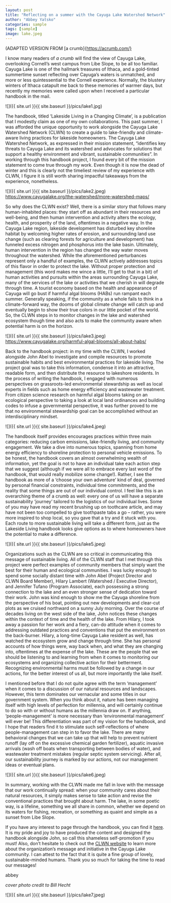 ```yaml
---
layout: post
title: "Reflecting on a summer with the Cayuga Lake Watershed Network"
author: "Abbey Yatsko"
categories: sample
tags: [sample]
image: lake.jpeg
---
```

(ADAPTED VERSION FROM [a crumb]{https://acrumb.com/}

I know many readers of *a crumb* will find the view of Cayuga Lake, overlooking Cornell’s west campus from Libe Slope, to be all too familiar. Cayuga Lake is one of the hallmark treasures of Ithaca, and a gold-tinted summertime sunset reflecting over Cayuga’s waters is unmatched, and more or less quintessential to the Cornell experience. Normally, the blustery winters of Ithaca catapult me back to these memories of warmer days, but recently my memories were called upon when I received a particular handbook in the mail. 

![]({{ site.url }}{{ site.baseurl }}/pics/lake1.jpg)

The handbook, titled ‘Lakeside Living in a Changing Climate’, is a publication that I modestly claim as one of my own collaborations. This past summer, I was afforded the unique opportunity to work alongside the Cayuga Lake Watershed Network (CLWN) to create a guide to lake-friendly and climate-aware living practices for lakeside homeowners. The Cayuga Lake Watershed Network, as expressed in their mission statement, “identifies key threats to Cayuga Lake and its watershed and advocates for solutions that support a healthy environment and vibrant, sustainable communities”. In working through this handbook project, I found every bit of the mission statement to come true through my work. Even though it is now the dead of winter and this is clearly not the timeliest review of my experience with CLWN, I figure it is still worth sharing impactful takeaways from the experience, nonetheless.

![]({{ site.url }}{{ site.baseurl }}/pics/lake2.jpeg)
https://www.cayugalake.org/the-watershed/more-watershed-maps/

So why does the CLWN exist? Well, there is a similar story that follows many human-inhabited places: they start off as abundant in their resources and well-being, and then human intervention and activity alters the ecology, health, and prosperity of the land, oftentimes in a negative way. In the Cayuga Lake region, lakeside development has disturbed key shoreline habitat by welcoming higher rates of erosion, and surrounding land use change (such as clearing forests for agriculture and development) has funneled excess nitrogen and phosphorus into the lake basin. Ultimately, human intervention in the region has changed the way water moves throughout the watershed. While the aforementioned perturbances represent only a handful of examples, the CLWN actively addresses topics of this flavor in order to protect the lake. Without proper protection and management (this word makes me wince a little, I’ll get to that in a bit) of human activities and pursuits within the areas surrounding Cayuga Lake, many of the services of the lake or activities that we cherish in will degrade through time. A tourist economy based on the health and appearance of Cayuga will go bust if harmful algal blooms (HABs) run rampant each summer. Generally speaking, if the community as a whole fails to think in a climate-forward way, the dooms of global climate change will catch up and eventually begin to show their true colors in our little pocket of the world. So, the CLWN steps in to monitor changes in the lake and watershed ecosystem though time and also acts to make the community aware when potential harm is on the horizon.

![]({{ site.url }}{{ site.baseurl }}/pics/lake3.jpeg)
https://www.cayugalake.org/harmful-algal-blooms/all-about-habs/

Back to the handbook project: in my time with the CLWN, I worked alongside John Abel to investigate and compile resources to promote sustainable habits and best environmental practices for lakeside living. The project goal was to take this information, condense it into an attractive, readable form, and then distribute the resource to lakeshore residents. In the process of writing the handbook, I engaged with numerous perspectives on grassroots-led environmental stewardship as well as local experts in fields such as home energy efficiency and wastewater treatment. From citizen science research on harmful algal blooms taking on an ecological perspective to taking a look at local land ordinances and building codes to infuse a governmental perspective, it was further proved to me that no environmental stewardship goal can be accomplished without an interdisciplinary mindset. 

![]({{ site.url }}{{ site.baseurl }}/pics/lake4.jpeg)

The handbook itself provides encourages practices within three main categories: reducing carbon emissions, lake-friendly living, and community engagement. We take a dive into numerous topics, spanning from home energy efficiency to shoreline protection to personal vehicle emissions. To be honest, the handbook covers an almost overwhelming wealth of information, yet the goal is not to have an individual take each action step that we suggest (although if we were all to embrace every last word of the handbook, that would really mobilize some change!). Rather, I see the handbook as more of a ‘choose your own adventure’ kind of deal, governed by personal financial constraints, individual time commitments, and the reality that some things are out of our individual control. I feel like this is an overarching theme of a crumb as well: every one of us will have a separate sustainability ‘journey’ tailored to the logistics of our individual lives. Some of you may have read my recent brushing up on toothcare article, and may have not been too compelled to give toothpaste tabs a go – rather, you were more inspired to shop local, so you gave that a try and it stuck with you. Each route to more sustainable living will take a different form, just as the Lakeside Living handbook looks give options as to where homeowners have the potential to make a difference. 

![]({{ site.url }}{{ site.baseurl }}/pics/lake5.jpeg)

Organizations such as the CLWN are so critical in communicating this message of sustainable living. All of the CLWN staff that I met through this project were perfect examples of community members that simply want the best for their human and ecological communities. I was lucky enough to spend some socially distant time with John Abel (Project Director and CLWN Board Member), Hilary Lambert (Watershed / Executive Director), and Jennifer Tufano (Program Associate), each possessing a strong connection to the lake and an even stronger sense of dedication toward their work. John was kind enough to show me the Cayuga shoreline from the perspective of his boat, pointing out new developments and clear-cut plots as we cruised northward on a sunny July morning. Over the course of decades living on the west side of the lake, John notices these changes within the context of time and the health of the lake. From Hilary, I took away a passion for her work and a fiery, can-do attitude when it comes to addressing outdated practices and conventions that put the environment on the back-burner. Hilary, a long-time Cayuga Lake resident as well, has watched the ecosystem grow and change through time. She has personal accounts of how things were, way back when, and what they are changing into, oftentimes at the expense of the lake. These are the people that we should be listening to and learning from when it comes to monitoring our ecosystems and organizing collective action for their betterment. Recognizing environmental harms must be followed by a change in our actions, for the better interest of us all, but more importantly the lake itself. 

I mentioned before that I do not quite agree with the term ‘management’ when it comes to a discussion of our natural resources and landscapes. However, this term dominates our vernacular and some titles in our government system. When you think about it, nature has been managing itself with high levels of perfection for millennia, and will certainly continue to do so with or without humans as the millennia draw on. If anything, ‘people-management’ is more necessary than ‘environmental management’ will ever be! This differentiation was part of my vision for the handbook, and I hope that readers find it to stimulate such self-reflections of where people-management can step in to favor the lake. There are many behavioral changes that we can take up that will help to prevent nutrient runoff (lay off on the excessive chemical garden fertilizer), aquatic invasive arrivals (wash off boats when transporting between bodies of water), and wastewater treatment mistakes (regular septic system servicing). After all, our sustainability journey is marked by our actions, not our management ideas or eventual plans. 

![]({{ site.url }}{{ site.baseurl }}/pics/lake6.jpeg)

In summary, working with the CLWN made me fall in love with the message that our work continually spread: when your community cares about their natural resources, it simply makes sense to take action and revise the conventional practices that brought about harm. The lake, in some poetic way, is a lifeline, something we all share in common, whether we depend on its waters for fishing, recreation, or something as quaint and simple as a sunset from Libe Slope.  

If you have any interest to page through the handbook, you can find it [here](https://www.cayugalake.org/wp-content/uploads/CLWN-Lakeside_Living_in_a_Changing_Climate-digital.pdf). It is my pride and joy to have produced the content and designed the handbook alongside John, so call this shameless self-promotion if you must! Also, don’t hesitate to check out the [CLWN website](https://www.cayugalake.org/) to learn more about the organization’s message and initiative in the Cayuga Lake community. I can attest to the fact that it is quite a fine group of lovely, sustainable-minded humans. Thank you so much for taking the time to read our messages! 

abbey 

*cover photo credit to Bill Hecht*

![]({{ site.url }}{{ site.baseurl }}/pics/lake7.jpeg)
